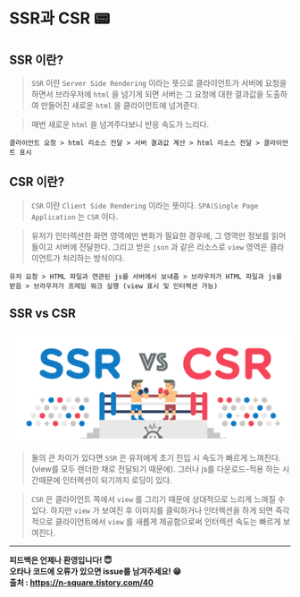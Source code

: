 # SSR과 CSR 📟

## SSR 이란?
> `SSR` 이란 `Server Side Rendering` 이라는 뜻으로 클라이언트가 서버에 요청을 하면서 브라우저에 `html` 을 넘기게 되면 서버는 그 요청에 대한 결과값을 도출하여 만들어진 새로운 `html` 을 클라이언트에 넘겨준다.

> 매번 새로운 `html` 을 넘겨주다보니 반응 속도가 느리다.
```
클라이언트 요청 > html 리소스 전달 > 서버 결과값 계산 > html 리소스 전달 > 클라이언트 표시
```

## CSR 이란?
> `CSR` 이란 `Client Side Rendering` 이라는 뜻이다. `SPA(Single Page Application` 는 `CSR` 이다.

> 유저가 인터렉션한 화면 영역에만 변화가 필요한 경우에, 그 영역만 정보를 읽어들이고 서버에 전달한다. 그리고 받은 `json` 과 같은 리소스로 `view` 영역은 클라이언트가 처리하는 방식이다.
```
유저 요청 > HTML 파일과 연관된 js를 서버에서 보내줌 > 브라우저가 HTML 파일과 js를 받음 > 브라우저가 프레임 워크 실행 (view 표시 및 인터렉션 가능)
```

## SSR vs CSR
![SSR_VS_CSR](./Image/ssrandcsr.png)
> 둘의 큰 차이가 있다면 `SSR` 은 유저에게 초기 진입 시 속도가 빠르게 느껴진다. (view를 모두 렌더한 채로 전달되기 때문에). 그러나 js를 다운로드-적용 하는 시간때문에 인터렉션이 되기까지 로딩이 있다.

> `CSR` 은 클라이언트 쪽에서 `view` 를 그리기 때문에 상대적으로 느리게 느껴질 수 있다. 하지만 `view` 가 보여진 후 이미지를 클릭하거나 인터렉션을 하게 되면 즉각적으로 클라이언트에서 `view` 를 새롭게 제공함으로써 인터렉션 속도는 빠르게 보여진다.

---

**피드백은 언제나 환영입니다! 😇**   
**오타나 코드에 오류가 있으면 issue를 남겨주세요! 😁**   
**출처 : https://n-square.tistory.com/40**